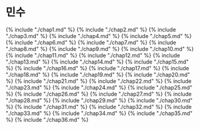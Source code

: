 # 민수
{% include "./chap1.md" %}
{% include "./chap2.md" %}
{% include "./chap3.md" %}
{% include "./chap4.md" %}
{% include "./chap5.md" %}
{% include "./chap6.md" %}
{% include "./chap7.md" %}
{% include "./chap8.md" %}
{% include "./chap9.md" %}
{% include "./chap10.md" %}
{% include "./chap11.md" %}
{% include "./chap12.md" %}
{% include "./chap13.md" %}
{% include "./chap14.md" %}
{% include "./chap15.md" %}
{% include "./chap16.md" %}
{% include "./chap17.md" %}
{% include "./chap18.md" %}
{% include "./chap19.md" %}
{% include "./chap20.md" %}
{% include "./chap21.md" %}
{% include "./chap22.md" %}
{% include "./chap23.md" %}
{% include "./chap24.md" %}
{% include "./chap25.md" %}
{% include "./chap26.md" %}
{% include "./chap27.md" %}
{% include "./chap28.md" %}
{% include "./chap29.md" %}
{% include "./chap30.md" %}
{% include "./chap31.md" %}
{% include "./chap32.md" %}
{% include "./chap33.md" %}
{% include "./chap34.md" %}
{% include "./chap35.md" %}
{% include "./chap36.md" %}
